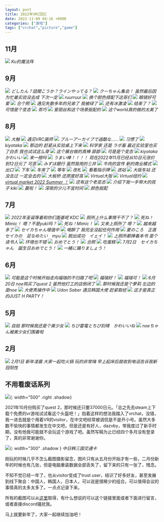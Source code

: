```yaml
---
layout: post
title: 2022年VRC回忆
date: 2022-11-09 04:16 +0900
categories: ["游戏"]
tags: ["vrchat","picture","game"] 
---
```


## 11月

![](https://vip2.loli.io/2022/11/23/MpfAHSbBvRyqItT.png)
_Ku的魔法阵_

## 9月

![](https://vip2.loli.io/2022/11/09/m65cETVJQsg1HRl.png)
_どしたん？話聞こうか？ラインやってる？_
![](https://vip2.loli.io/2022/11/09/wUgJYzT5BehCxjn.png)
_クーちゃん集会！ 虽然最后因为忙着实验没去成 下次一定_
![](https://vip2.loli.io/2022/11/09/eqbvZyNM4oz8QPc.png)
_ruurruur_
![](https://vip2.loli.io/2022/11/09/HLmdYf8tThRxZVP.png)
_换个颜色搭配下这哥们_
![](https://vip2.loli.io/2022/11/09/d6YEwp8BuJkx1Rq.png)
_眼镜好可爱_
![](https://vip2.loli.io/2022/11/09/Tt4PxDCV3LB5rY6.png)
_合个照_
![](https://vip2.loli.io/2022/11/09/l6AiEG5dWMmrLje.png)
_遇见失散多年的兄弟了 我被绿了_
![](https://vip2.loli.io/2022/11/09/wcEnaCfMTpulyRx.png)
_还有冰激凌_
![](https://vip2.loli.io/2022/11/09/Wp2yA1XbDdzoY4t.png)
_结束了？_
![](https://vip2.loli.io/2022/11/09/MfolRWp59xFerjP.png)
_可惜是个变态_
![](https://vip2.loli.io/2022/11/09/HRq2VUJTxBPZrYn.png)
_乖巧_
![](https://vip2.loli.io/2022/11/09/eki2Va8dLGtDP3E.png)
_爱丽丝和这个场景挺配的_
![](https://vip2.loli.io/2022/11/09/7A38PpLBUsabINc.png)
_这个world真的做的太美了_

## 8月

![](https://vip2.loli.io/2022/11/09/wEo4ax1CisnLkY9.png)
_大触_
![](https://vip2.loli.io/2022/11/09/Ahw9LT5l4CZcp1D.png)
_遇见VRC画师_
![](https://vip2.loli.io/2022/11/09/sy7bKOQwNRguA3p.png)
_ブルーアーカイブで過酷な......_
![](https://vip2.loli.io/2022/11/09/EQ3ArOsHaJy8SGf.png)
_习惯了_
![](https://vip2.loli.io/2022/11/09/se3KtRN6u1mbMIg.png)
_kiyotaka_
![](https://vip2.loli.io/2022/11/09/zZJBEYNbxradSm9.png)
_那边的 赶紧从实验桌上下来_
![](https://vip2.loli.io/2022/11/09/sQ1fT4lwoWJzkpY.png)
_科学家 还是 ラボ畜 最近实验室也买了白衣 我也试试这么穿_
![](https://vip2.loli.io/2022/11/09/sX8dFj7fPvIqRMw.png)
_这个展台做的真棒 舔舔_
![](https://vip2.loli.io/2022/11/09/FIXea4lECv1Nk7W.png)
_可是是个变态_
![](https://vip2.loli.io/2022/11/09/2VJ1FKCPYe9gAyo.png)
_kiyotakaかわいい_
![](https://vip2.loli.io/2022/11/09/Knx9jDGJzcT2u7X.png)
_来一根吗_
![](https://vip2.loli.io/2022/11/09/rF8PlGEtMa6BUf3.png)
_うまい棒！！！！ 现在2022年11月已经从10日元涨价到12日元了 可恶_
![](https://vip2.loli.io/2022/11/09/X1NTP6cZY8mxwFL.png)
_みずほ銀行 虽然我用的三井_
![](https://vip2.loli.io/2022/11/09/X3mj7GilFDCh6Vg.png)
_牛肉的宣传 新的商业模式_
![](https://vip2.loli.io/2022/11/09/LPK839MwcO2EZWA.png)
_出口_
![](https://vip2.loli.io/2022/11/09/7Sv4FZKPbxsoXEA.png)
_下车_
![](https://vip2.loli.io/2022/11/09/jqIRmKSn9vazwQC.png)
_车来了_
![](https://vip2.loli.io/2022/11/09/Vq6BDegnojAQG3L.png)
_等车_
![](https://vip2.loli.io/2022/11/09/6YRgb4lxm5OehD1.png)
_改札_
![](https://vip2.loli.io/2022/11/09/oZ69WUwTe2fBghG.png)
_看看指示牌_
![](https://vip2.loli.io/2022/11/09/WcFDtP8sTg3zKiE.png)
_进站_
![](https://vip2.loli.io/2022/11/09/CF2Jy4wN1Uh9dAK.png)
_大版车站 还没去过 一定会去的_
![](https://vip2.loli.io/2022/11/09/XRt8LSVK7M9i6uy.png)
_大板桥 还原度好高_
![](https://vip2.loli.io/2022/11/09/DjO6vzKVqW8Xk3u.png)
_Virtual大阪_
![](https://vip2.loli.io/2022/11/09/HVAXvG6xaPZhCUT.png)
_Virtual纽约_
![](https://vip2.loli.io/2022/11/09/U3L6mVfAvXjpZIu.png)
_[virtual market 2022 Summer ！](https://summer2022.vket.com/)_
![](https://vip2.loli.io/2022/11/09/5BfU3XSz7PvOxjs.png)
_还有这个老变态_
![](https://vip2.loli.io/2022/11/09/Nh5FQ2K3j6vAaVq.png)
_介绍下我一手带大的孩子 kiki_
![](https://vip2.loli.io/2022/11/09/zldjtT3MgAEY6CQ.png)
_赢啦！_
![](https://vip2.loli.io/2022/11/09/LpchMsKWr9kTANl.png)
_深夜的少儿不宜时间_
![](https://vip2.loli.io/2022/11/09/xdXMTsye486nOva.png)
_颜色挺配_

## 7月

![](https://vip2.loli.io/2022/11/09/i598xnIRuBJb1UL.png)
_2022年圣诞等着和你们面基呢 KDC_
![](https://vip2.loli.io/2022/11/09/F1qci8rNCtdYGOn.png)
_厕所上什么事情干不了？_
![](https://vip2.loli.io/2022/11/09/HN3PB1A2kR86cE4.png)
_死ね！Mimic！ 嗯？不是yuki吗？_
![](https://vip2.loli.io/2022/11/09/NPnL3eX95tMr8OK.png)
_死ね！Mimic！_
![](https://vip2.loli.io/2022/11/09/gcoqHeftjO9BLGz.png)
_又来上厕所了 嗯？_
![](https://vip2.loli.io/2022/11/09/TJr5lX9BNkSt7so.jpg)
_越来越多了_
![](https://vip2.loli.io/2022/11/09/AqPhHrFIUVlE5fd.png)
_セイカちゃん增值中_
![](https://vip2.loli.io/2022/11/09/EG24iNIoLr7ncdV.png)
_喝醉了 我完全没起任何作用_
![](https://vip2.loli.io/2022/11/09/n8wjlxqfmg2cKhk.png)
_夏のころ　正直　セイカの　足なめたい　myu_
![](https://vip2.loli.io/2022/11/09/5IPyOKsx2aDRJSd.png)
_脱出成功　イェイ！_
![](https://vip2.loli.io/2022/11/09/8mfbPjYSeQAR7wg.png)
_上厕所都捧着本书 是个读书人_
![](https://vip2.loli.io/2022/11/09/MsTaSZKqC2jWyuk.png)
_环境也不错_
![](https://vip2.loli.io/2022/11/09/qVBzHZk2XEnaAQD.png)
_おめでとう！_
![](https://vip2.loli.io/2022/11/09/DgcAy78UeBodHzh.png)
_合照_
![](https://vip2.loli.io/2022/11/09/KasLNYU36yoSdIW.png)
_吃蛋糕_
![](https://vip2.loli.io/2022/11/09/6cAo9Pwi8dQGzjy.png)
_7月2日　セイカちゃん　誕生日おめでとう！_
![](https://vip2.loli.io/2022/11/09/ipvOaKhb4EPHVk9.png)
_一緒に踊りましょう！_

## 6月

![](https://vip2.loli.io/2022/11/09/K1ILaOXm4MoDV9A.png)
_可能是这个时候开始走向福瑞的不归路了吧_
![](https://vip2.loli.io/2022/11/09/veglMsDSiK17npR.png)
_福瑞好！_
![](https://vip2.loli.io/2022/11/09/t53iqHclOUjWCNB.png)
_福瑞可！_
![](https://vip2.loli.io/2022/11/09/8QkD9c5OzFBPlus.png)
_6月20日 noe购买了quest 2 虽然他打工的店倒闭了_
![](https://vip2.loli.io/2022/11/09/BbOHUMX6kQ9Zpav.png)
_那时候我还是个萝莉 左边的是noe_
![](https://vip2.loli.io/2022/11/09/rJFUOZMGTaEAys3.png)
_大佬秀操作中_
![](https://vip2.loli.io/2022/11/09/cN2Dzh17HjWV4rR.png)
_Udon Saber 遇见韩国大佬 赶紧取经_
![](https://vip2.loli.io/2022/11/09/CczVmMa8kJSRubB.png)
_这才是真正的JUST H PARTY！_

## 5月

![](https://vip2.loli.io/2022/11/09/jcEKr9fBnzGtoU4.png)
_自拍 那时候我还是个美少女_
![](https://vip2.loli.io/2022/11/09/w1yldocrHJ8SLAO.png)
_ちび雷電とちび刻晴　かわいいね_
![](https://vip2.loli.io/2022/11/09/Xp5kzQMe1vfU3rn.png)
_noeちゃん被美少女们围着啦_

## 2月

![](https://vip2.loli.io/2022/11/09/yFtkR172UrKobgj.png)
_2月1日 新年凌晨 大家一起吃火锅 玩的非常嗨 早上起床后就收到电话告诉我新冠阳性_

## 不用看废话系列

![](https://vip2.loli.io/2022/11/09/IZiHRAX17lPxDdj.png){: width="500" .right .shadow}

2021年10月份购买了quest 2，那时候还只要37000日元。「总之先去steam上下载个免费的vr游戏试试看这个头盔吧！」抱着这样的想法我踏入了vrchat，没错，我一进去就是个用着VR的visitor，在中文吧经常被调侃是不是开小号。虽然大多数不愉快的事情都发生在中文吧，但是还是有好人，dazvby，带我度过了新手时期，没有他我可能就不会玩这个游戏了吧。虽然写稿为止已经四个多月没有登录了，真的非常谢谢你。

![](https://vip2.loli.io/2022/11/09/lScVUrNpIXhEfLx.jpg){: width="300" .shadow }
_中日韩三国交通卡_

刚玩的时候几乎不怎么截图摄影留念，图片只有从五月份开始才有一些，二月份新年的时候也有几张，但是电脑重装数据全部丢失了，留下来的只有一张了，残念。

不知不觉已经一年了，也从visitor变成了trust user，结识了好多好友，甚至发展到线下聚会：中国人，韩国人，日本人，可以说是很稀少的组合。可以值得会议的事情真的太多太多了。一点点记录下来。

所有的截图可以从[这里](https://drive.google.com/drive/folders/188xneTAFJ2l3BOfqoDgKAPw32d1FBjVx?usp=share_link)取得，有什么想说的可以这个链接里面或者下面进行留言，或者直接discord骚扰我。

马上就要新年了，大家一起继续加油吧！

